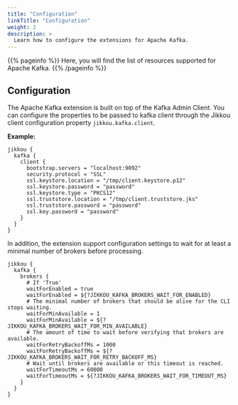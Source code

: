 ```yaml
---
title: "Configuration"
linkTitle: "Configuration"
weight: 2
description: >
  Learn how to configure the extensions for Apache Kafka.
---
```


{{% pageinfo %}}
Here, you will find the list of resources supported for Apache Kafka.
{{% /pageinfo %}}

## Configuration

The Apache Kafka extension is built on top of the Kafka Admin Client. You can configure the properties to be passed to
kafka client  through the Jikkou client configuration property `jikkou.kafka.client`.

**Example:**

```hocon
jikkou {
  kafka {
    client {
      bootstrap.servers = "localhost:9092"
      security.protocol = "SSL"
      ssl.keystore.location = "/tmp/client.keystore.p12"
      ssl.keystore.password = "password"
      ssl.keystore.type = "PKCS12"
      ssl.truststore.location = "/tmp/client.truststore.jks"
      ssl.truststore.password = "password"
      ssl.key.password = "password"
    }
  }
}
```

In addition, the extension support configuration settings to wait for at least a minimal number of brokers before
processing.

```hocon
jikkou {
  kafka {
    brokers {
      # If 'True' 
      waitForEnabled = true
      waitForEnabled = ${?JIKKOU_KAFKA_BROKERS_WAIT_FOR_ENABLED}
      # The minimal number of brokers that should be alive for the CLI stops waiting.
      waitForMinAvailable = 1
      waitForMinAvailable = ${?JIKKOU_KAFKA_BROKERS_WAIT_FOR_MIN_AVAILABLE}
      # The amount of time to wait before verifying that brokers are available.
      waitForRetryBackoffMs = 1000
      waitForRetryBackoffMs = ${?JIKKOU_KAFKA_BROKERS_WAIT_FOR_RETRY_BACKOFF_MS}
      # Wait until brokers are available or this timeout is reached.
      waitForTimeoutMs = 60000
      waitForTimeoutMs = ${?JIKKOU_KAFKA_BROKERS_WAIT_FOR_TIMEOUT_MS}
    }
  }
}
```
